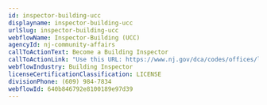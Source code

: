 ```yaml
---
id: inspector-building-ucc
displayname: inspector-building-ucc
urlSlug: inspector-building-ucc
webflowName: Inspector-Building (UCC)
agencyId: nj-community-affairs
callToActionText: Become a Building Inspector
callToActionLink: "Use this URL: https://www.nj.gov/dca/codes/offices/licensing_cont_ed.shtml"
webflowIndustry: Building Inspector
licenseCertificationClassification: LICENSE
divisionPhone: (609) 984-7834
webflowId: 640b846792e8100189e97d39
---
```

